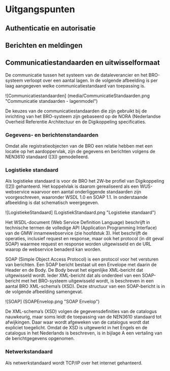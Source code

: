 # Uitgangspunten

## Authenticatie en autorisatie

## Berichten en meldingen

## Communicatiestandaarden en uitwisselformaat
De communicatie tussen het systeem van de dataleverancier en het BRO-systeem verloopt over een aantal lagen. In de volgende afbeelding is per laag aangegeven welke communicatiestandaard van toepassing is.

![Communicatiestandaarden] (media/CommunicatieStandaarden.png "Communicatie standaarden - lagenmodel")

De keuzes van de communicatiestandaarden die zijn gebruikt bij de inrichting van het BRO-systeem zijn gebaseerd op de NORA (Nederlandse Overheid Referentie Architectuur en de Digikoppeling specificaties. 
### Gegevens- en berichtenstandaarden
Omdat alle registratieobjecten van de BRO een relatie hebben met een locatie op het aardoppervlak, zijn de gegevens en berichten volgens de NEN3610 standaard ([3]) gemodelleerd.
### Logistieke standaard
Als logistieke standaard is voor de BRO het 2W-be profiel van Digikoppeling ([2]) gehanteerd. Het koppelvlak is daarom gerealiseerd als een WUS-webservice waarvoor een aantal onderliggende standaarden zijn voorgeschreven, waaronder WSDL 1.0 en SOAP 1.1. In onderstaande afbeelding is dat schematisch weergegeven.

![LogistiekeStandaard] (LogistiekStandaard.png "Logistieke standaard")

Het WSDL-document (Web Service Definition Language) beschrijft in technische termen de volledige API (Application Programming Interface) van de GMW innamewebservice (zie hoofdstuk 3). Het beschrijft de operaties, inclusief request en response, maar ook het protocol (in dit geval SOAP) waarmee request en response worden uitgewisseld en de URL waarop de webservice benaderd kan worden.

SOAP (Simple Object Access Protocol) is een protocol voor het versturen van berichten. Een SOAP bericht bestaat uit een Envelope met daarin de Header en de Body. De Body bevat het eigenlijke XML-bericht dat uitgewisseld wordt. Ieder XML-bericht dat als onderdeel van een SOAP-bericht met het BRO-systeem uitgewisseld wordt, is beschreven in een aantal BRO XML-schema’s (XSD). Deze structuur van een SOAP-bericht is in de volgende afbeelding samengevat.

![SOAP] (SOAPEnvelop.png "SOAP Envelop")

De XML-schema’s (XSD) volgen de gegevensdefinities van de catalogus nauwkeurig, maar soms leidt de toepassing van de NEN3610 standaard tot afwijkingen. Daar waar wordt afgeweken van de catalogus wordt dat expliciet toegelicht. Omdat de XSD is uitgewerkt in het Engels en de catalogus in het Nederlands is beschreven, is in bijlage A een vertaling van de berichtgegevens opgenomen.
### Netwerkstandaard
Als netwerkstandaard wordt TCP/IP over het internet gehanteerd.
